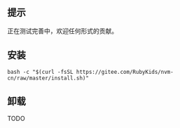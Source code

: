 ## 提示

正在测试完善中，欢迎任何形式的贡献。

## 安装

` bash -c "$(curl -fsSL https://gitee.com/RubyKids/nvm-cn/raw/master/install.sh)" `

## 卸载
TODO